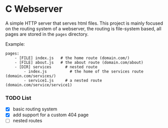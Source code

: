# C Webserver

A simple HTTP server that serves html files.
This project is mainly focused on the routing system of a webserver,
the routing is file-system based, all pages are stored in the `pages` directory.

Example:
```
pages:
	- [FILE] index.js 	# the home route (domain.com/)
	- [FILE] about.js 	# the about route (domain.com/about)
	- [DIR] services 	  # nested route
		- index.js 		    # the home of the services route (domain.com/services/)
		- service1.js 	  # a nested route (domain.com/service/service1)
```

### TODO List
- [x] basic routing system
- [x] add support for a custom 404 page
- [ ] nested routes
